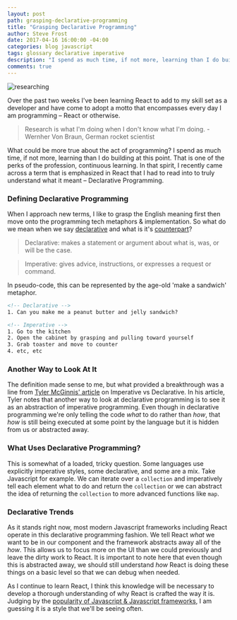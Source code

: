 ```yaml
---
layout: post
path: grasping-declarative-programming
title: "Grasping Declarative Programming"
author: Steve Frost
date: 2017-04-16 16:00:00 -04:00
categories: blog javascript
tags: glossary declarative imperative
description: "I spend as much time, if not more, learning than I do building at this point. That is one of the perks of the profession, continuous learning. In that spirit, I recently came across a term that is emphasized in React that I had to read into to truly understand what it meant – Declarative Programming."
comments: true
---
```


![researching](/img/blogs/imperativevsdeclarative1.jpg)

Over the past two weeks I've been learning React to add to my skill set as a developer and have come to adopt a motto that encompasses every day I am programming – React or otherwise.

> Research is what I'm doing when I don't know what I'm doing. - Wernher Von Braun, German rocket scientist

What could be more true about the act of programming? I spend as much time, if not more, learning than I do building at this point. That is one of the perks of the profession, continuous learning. In that spirit, I recently came across a term that is emphasized in React that I had to read into to truly understand what it meant – Declarative Programming.

### Defining Declarative Programming

When I approach new terms, I like to grasp the English meaning first then move onto the programming tech metaphors & implementation. So what do we mean when we say [declarative](https://www.thoughtco.com/declarative-sentence-grammar-1690420) and what is it's [counterpart](https://www.thoughtco.com/imperative-sentence-grammar-1691152)?

> Declarative: makes a statement or argument about what is, was, or will be the case.

> Imperative: gives advice, instructions, or expresses a request or command.

In pseudo-code, this can be represented by the age-old 'make a sandwich' metaphor.

```html
<!-- Declarative -->
1. Can you make me a peanut butter and jelly sandwich?

<!-- Imperative -->
1. Go to the kitchen
2. Open the cabinet by grasping and pulling toward yourself
3. Grab toaster and move to counter
4. etc, etc
```

### Another Way to Look At It

The definition made sense to me, but what provided a breakthrough was a line from [Tyler McGinnis' article](https://tylermcginnis.com/imperative-vs-declarative-programming/) on Imperative vs Declarative. In his article, Tyler notes that another way to look at declarative programming is to see it as an abstraction of imperative programming. Even though in declarative programming we're only telling the code *what* to do rather than *how*, that *how* is still being executed at some point by the language but it is hidden from us or abstracted away.

### What Uses Declarative Programming?

This is somewhat of a loaded, tricky question. Some languages use explicitly imperative styles, some declarative, and some are a mix. Take Javascript for example. We can iterate over a `collection` and imperatively tell each element what to do and return the `collection` or we can abstract the idea of returning the `collection` to more advanced functions like `map`.

### Declarative Trends

As it stands right now, most modern Javascript frameworks including React operate in this declarative programming fashion. We tell React *what* we want to be in our component and the framework abstracts away all of the *how*. This allows us to focus more on the UI than we could previously and leave the dirty work to React. It is important to note here that even though this is abstracted away, we should still understand *how* React is doing these things on a basic level so that we can debug when needed.

As I continue to learn React, I think this knowledge will be necessary to develop a thorough understanding of why React is crafted the way it is. Judging by the [popularity of Javascript & Javascript frameworks](https://trends.google.com/trends/explore?q=react,angular), I am guessing it is a style that we'll be seeing often.  

